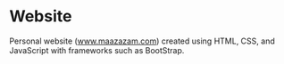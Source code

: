 # Website
Personal website (www.maazazam.com) created using HTML, CSS, and JavaScript with frameworks such as BootStrap. 
